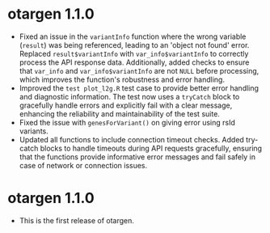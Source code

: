# otargen 1.1.0

* Fixed an issue in the `variantInfo` function where the wrong variable (`result`) was being referenced, leading to an 'object not found' error. Replaced `result$variantInfo` with `var_info$variantInfo` to correctly process the API response data. Additionally, added checks to ensure that `var_info` and `var_info$variantInfo` are not `NULL` before processing, which improves the function's robustness and error handling.
* Improved the `test plot_l2g.R` test case to provide better error handling and diagnostic information. The test now uses a `tryCatch` block to gracefully handle errors and explicitly fail with a clear message, enhancing the reliability and maintainability of the test suite.
* Fixed the issue with `genesForVariant()` on giving error using rsId variants.
* Updated all functions to include connection timeout checks. Added try-catch blocks to handle timeouts during API requests gracefully, ensuring that the functions provide informative error messages and fail safely in case of network or connection issues.

# otargen 1.1.0

* This is the first release of otargen.
